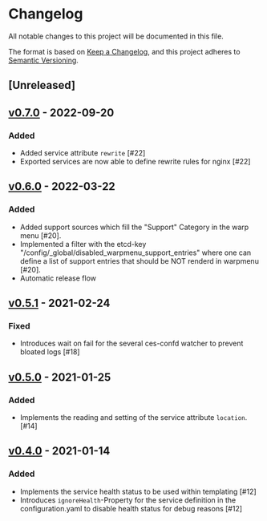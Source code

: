 # Changelog
All notable changes to this project will be documented in this file.

The format is based on [Keep a Changelog](https://keepachangelog.com/en/1.0.0/),
and this project adheres to [Semantic Versioning](https://semver.org/spec/v2.0.0.html).

## [Unreleased]

## [v0.7.0](https://github.com/cloudogu/cesapp/releases/tag/v0.7.0) - 2022-09-20
### Added
- Added service attribute `rewrite` [#22]
- Exported services are now able to define rewrite rules for nginx [#22]

## [v0.6.0](https://github.com/cloudogu/cesapp/releases/tag/v0.6.0) - 2022-03-22
### Added
- Added support sources which fill the "Support" Category in the warp menu [#20].
- Implemented a filter with the etcd-key "/config/_global/disabled_warpmenu_support_entries" where one can define a list of support entries that should be NOT renderd in warpmenu  [#20].
- Automatic release flow

## [v0.5.1](https://github.com/cloudogu/cesapp/releases/tag/v0.5.1) - 2021-02-24
### Fixed
- Introduces wait on fail for the several ces-confd watcher to prevent bloated logs [#18]

## [v0.5.0](https://github.com/cloudogu/cesapp/releases/tag/v0.5.0) - 2021-01-25
### Added
- Implements the reading and setting of the service attribute `location`. [#14]

## [v0.4.0](https://github.com/cloudogu/cesapp/releases/tag/v0.4.0) - 2021-01-14
### Added
- Implements the service health status to be used within templating [#12]
- Introduces `ignoreHealth`-Property for the service definition in the configuration.yaml to disable health status for debug reasons [#12]
